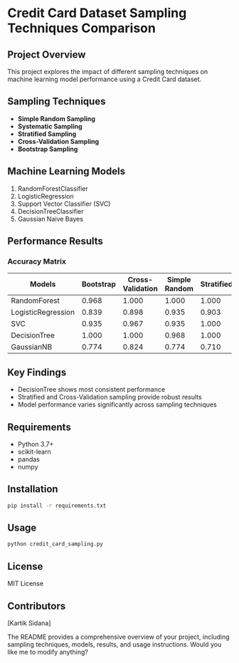





# Credit Card Dataset Sampling Techniques Comparison

## Project Overview
This project explores the impact of different sampling techniques on machine learning model performance using a Credit Card dataset.

## Sampling Techniques
- **Simple Random Sampling**
- **Systematic Sampling**
- **Stratified Sampling**
- **Cross-Validation Sampling**
- **Bootstrap Sampling**

## Machine Learning Models
1. RandomForestClassifier
2. LogisticRegression
3. Support Vector Classifier (SVC)
4. DecisionTreeClassifier
5. Gaussian Naive Bayes

## Performance Results

### Accuracy Matrix
| Models | Bootstrap | Cross-Validation | Simple Random | Stratified | Systematic |
|--------|-----------|------------------|--------------|------------|------------|
| RandomForest | 0.968 | 1.000 | 1.000 | 1.000 | 0.903 |
| LogisticRegression | 0.839 | 0.898 | 0.935 | 0.903 | 0.871 |
| SVC | 0.935 | 0.967 | 0.935 | 1.000 | 0.839 |
| DecisionTree | 1.000 | 1.000 | 0.968 | 1.000 | 0.935 |
| GaussianNB | 0.774 | 0.824 | 0.774 | 0.710 | 0.806 |

## Key Findings
- DecisionTree shows most consistent performance
- Stratified and Cross-Validation sampling provide robust results
- Model performance varies significantly across sampling techniques

## Requirements
- Python 3.7+
- scikit-learn
- pandas
- numpy

## Installation
```bash
pip install -r requirements.txt
```

## Usage
```python
python credit_card_sampling.py
```

## License
MIT License

## Contributors
[Kartik Sidana]


The README provides a comprehensive overview of your project, including sampling techniques, models, results, and usage instructions. Would you like me to modify anything? 
